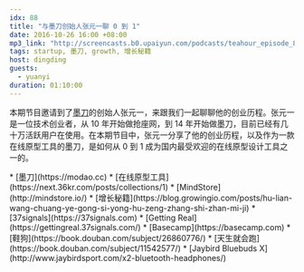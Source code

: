 ```yaml
---
idx: 88
title: "与墨刀创始人张元一聊 0 到 1"
date: 2016-10-26 16:00 +08:00
mp3_link: "http://screencasts.b0.upaiyun.com/podcasts/teahour_episode_88.m4a"
tags: startup, 墨刀, growth, 增长秘籍
host: dingding
guests:
  - yuanyi
duration: 01:10:00
---
```


本期节目邀请到了[墨刀](https://modao.cc)的创始人张元一，来跟我们一起聊聊他的创业历程。张元一是一位技术创业者，从 10 年开始做抢座网，到 14 年开始做墨刀，目前已经有几十万活跃用户在使用。在本期节目中，张元一分享了他的创业历程，以及作为一款在线原型工具的墨刀，是如何从 0 到 1 成为国内最受欢迎的在线原型设计工具之一的。

<section class="notes" markdown="1">
* [墨刀](https://modao.cc)
* [在线原型工具](https://next.36kr.com/posts/collections/1)
* [MindStore](http://mindstore.io/)
* [增长秘籍](https://blog.growingio.com/posts/hu-lian-wang-chuang-ye-gong-si-yong-hu-zeng-zhang-shi-zhan-mi-ji)
* [37signals](https://37signals.com)
* [Getting Real](https://gettingreal.37signals.com/)
* [Basecamp](https://basecamp.com)
* [鞋狗](https://book.douban.com/subject/26860776/)
* [天生就会跑](https://book.douban.com/subject/11542577/)
* [Jaybird Bluebuds X](http://www.jaybirdsport.com/x2-bluetooth-headphones/)
</section>
